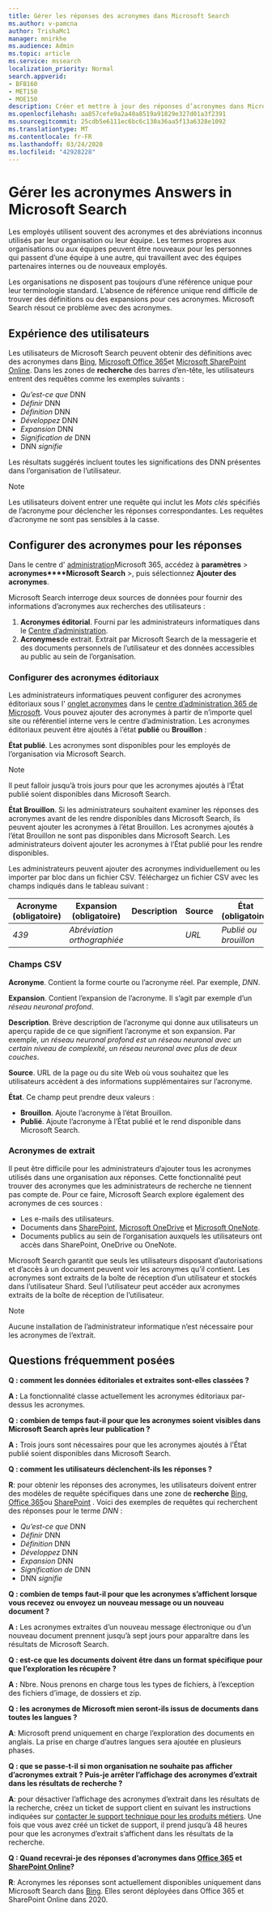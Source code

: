 ```yaml
---
title: Gérer les réponses des acronymes dans Microsoft Search
ms.author: v-pamcna
author: TrishaMc1
manager: mnirkhe
ms.audience: Admin
ms.topic: article
ms.service: mssearch
localization_priority: Normal
search.appverid:
- BFB160
- MET150
- MOE150
description: Créer et mettre à jour des réponses d’acronymes dans Microsoft Search
ms.openlocfilehash: aa857cefe9a2a40a8519a91829e327d01a3f2391
ms.sourcegitcommit: 25cdb5e6111ec6bc6c130a36aa5f13a6328e1092
ms.translationtype: MT
ms.contentlocale: fr-FR
ms.lasthandoff: 03/24/2020
ms.locfileid: "42928228"
---
```

# <a name="manage-acronyms-answers-in-microsoft-search"></a>Gérer les acronymes Answers in Microsoft Search

Les employés utilisent souvent des acronymes et des abréviations inconnus utilisés par leur organisation ou leur équipe. Les termes propres aux organisations ou aux équipes peuvent être nouveaux pour les personnes qui passent d’une équipe à une autre, qui travaillent avec des équipes partenaires internes ou de nouveaux employés.

Les organisations ne disposent pas toujours d’une référence unique pour leur terminologie standard. L’absence de référence unique rend difficile de trouver des définitions ou des expansions pour ces acronymes. Microsoft Search résout ce problème avec des acronymes.

## <a name="what-users-experience"></a>Expérience des utilisateurs
Les utilisateurs de Microsoft Search peuvent obtenir des définitions avec des acronymes dans [Bing](https://Bing.com), [Microsoft Office 365](https://Office.com)et [Microsoft SharePoint Online](https://products.office.com/sharepoint/collaboration). Dans les zones de **recherche** des barres d’en-tête, les utilisateurs entrent des requêtes comme les exemples suivants :

- *Qu’est-ce que* DNN
- *Définir* DNN
- *Définition* DNN
- *Développez* DNN
- *Expansion* DNN
- *Signification de* DNN
- DNN *signifie*

Les résultats suggérés incluent toutes les significations des DNN présentes dans l’organisation de l’utilisateur.

> [!NOTE]
> Les utilisateurs doivent entrer une requête qui inclut les *Mots clés* spécifiés de l’acronyme pour déclencher les réponses correspondantes. Les requêtes d’acronyme ne sont pas sensibles à la casse. 

## <a name="set-up-acronyms-answers"></a>Configurer des acronymes pour les réponses
Dans le centre d' [administration](https://admin.microsoft.com)Microsoft 365, accédez à **paramètres** > **acronymes****Microsoft Search** >, puis sélectionnez **Ajouter des acronymes**. 

Microsoft Search interroge deux sources de données pour fournir des informations d’acronymes aux recherches des utilisateurs :

1.  **Acronymes éditorial**. Fourni par les administrateurs informatiques dans le [Centre d’administration](https://admin.microsoft.com).
2.  **Acronymes**de extrait. Extrait par Microsoft Search de la messagerie et des documents personnels de l’utilisateur et des données accessibles au public au sein de l’organisation.

### <a name="set-up-editorial-acronyms"></a>Configurer des acronymes éditoriaux
Les administrateurs informatiques peuvent configurer des acronymes éditoriaux sous l' [onglet acronymes](https://admin.microsoft.com/Adminportal/Home#/MicrosoftSearch) dans le [centre d’administration 365 de Microsoft]( https://admin.microsoft.com). Vous pouvez ajouter des acronymes à partir de n’importe quel site ou référentiel interne vers le centre d’administration. Les acronymes éditoriaux peuvent être ajoutés à l’état **publié** ou **Brouillon** :

**État publié**. Les acronymes sont disponibles pour les employés de l’organisation via Microsoft Search.

> [!NOTE]
> Il peut falloir jusqu’à trois jours pour que les acronymes ajoutés à l’État publié soient disponibles dans Microsoft Search.

**État Brouillon**. Si les administrateurs souhaitent examiner les réponses des acronymes avant de les rendre disponibles dans Microsoft Search, ils peuvent ajouter les acronymes à l’état Brouillon. Les acronymes ajoutés à l’état Brouillon ne sont pas disponibles dans Microsoft Search. Les administrateurs doivent ajouter les acronymes à l’État publié pour les rendre disponibles.

Les administrateurs peuvent ajouter des acronymes individuellement ou les importer par bloc dans un fichier CSV. Téléchargez un fichier CSV avec les champs indiqués dans le tableau suivant :

| Acronyme (obligatoire) | Expansion (obligatoire) | Description  | Source | État (obligatoire) |
| --------- | --------- | ---------- | --------- |--------- |
| *439* | *Abréviation orthographiée* |  | *URL* | *Publié ou brouillon* |

### <a name="csv-fields"></a>Champs CSV
**Acronyme**. Contient la forme courte ou l’acronyme réel. Par exemple, *DNN*.

**Expansion**. Contient l’expansion de l’acronyme. Il s’agit par exemple d’un *réseau neuronal profond*.

**Description**. Brève description de l’acronyme qui donne aux utilisateurs un aperçu rapide de ce que signifient l’acronyme et son expansion. Par exemple, *un réseau neuronal profond est un réseau neuronal avec un certain niveau de complexité, un réseau neuronal avec plus de deux couches*.

**Source**. URL de la page ou du site Web où vous souhaitez que les utilisateurs accèdent à des informations supplémentaires sur l’acronyme.

**État**. Ce champ peut prendre deux valeurs :

- **Brouillon**. Ajoute l’acronyme à l’état Brouillon.
- **Publié**. Ajoute l’acronyme à l’État publié et le rend disponible dans Microsoft Search.

### <a name="mined-acronyms"></a>Acronymes de extrait
Il peut être difficile pour les administrateurs d’ajouter tous les acronymes utilisés dans une organisation aux réponses. Cette fonctionnalité peut trouver des acronymes que les administrateurs de recherche ne tiennent pas compte de. Pour ce faire, Microsoft Search explore également des acronymes de ces sources :

- Les e-mails des utilisateurs.
- Documents dans [SharePoint](https://products.office.com/sharepoint/collaboration), [Microsoft OneDrive]( https://onedrive.live.com/about/) et [Microsoft OneNote](http://www.onenote.com/).
- Documents publics au sein de l’organisation auxquels les utilisateurs ont accès dans SharePoint, OneDrive ou OneNote.

Microsoft Search garantit que seuls les utilisateurs disposant d’autorisations et d’accès à un document peuvent voir les acronymes qu’il contient. Les acronymes sont extraits de la boîte de réception d’un utilisateur et stockés dans l’utilisateur Shard. Seul l’utilisateur peut accéder aux acronymes extraits de la boîte de réception de l’utilisateur.

> [!NOTE]
> Aucune installation de l’administrateur informatique n’est nécessaire pour les acronymes de l’extrait.

## <a name="frequently-asked-questions"></a>Questions fréquemment posées
**Q : comment les données éditoriales et extraites sont-elles classées ?**

**A :** La fonctionnalité classe actuellement les acronymes éditoriaux par-dessus les acronymes.

**Q : combien de temps faut-il pour que les acronymes soient visibles dans Microsoft Search après leur publication ?**

**A :**  Trois jours sont nécessaires pour que les acronymes ajoutés à l’État publié soient disponibles dans Microsoft Search. 

**Q : comment les utilisateurs déclenchent-ils les réponses ?**

**R**: pour obtenir les réponses des acronymes, les utilisateurs doivent entrer des modèles de requête spécifiques dans une zone de **recherche** [Bing](https://bing.com), [Office 365](https://Office.com)ou [SharePoint](https://products.office.com/sharepoint/collaboration) . Voici des exemples de requêtes qui recherchent des réponses pour le terme *DNN* :

- *Qu’est-ce que* DNN
- *Définir* DNN
- *Définition* DNN
- *Développez* DNN
- *Expansion* DNN
- *Signification de* DNN
- DNN *signifie*

**Q : combien de temps faut-il pour que les acronymes s’affichent lorsque vous recevez ou envoyez un nouveau message ou un nouveau document ?**

**A :** Les acronymes extraites d’un nouveau message électronique ou d’un nouveau document prennent jusqu’à sept jours pour apparaître dans les résultats de Microsoft Search.

**Q : est-ce que les documents doivent être dans un format spécifique pour que l’exploration les récupère ?**

**A :** Nbre. Nous prenons en charge tous les types de fichiers, à l’exception des fichiers d’image, de dossiers et zip.

**Q : les acronymes de Microsoft mien seront-ils issus de documents dans toutes les langues ?**

**A**: Microsoft prend uniquement en charge l’exploration des documents en anglais. La prise en charge d’autres langues sera ajoutée en plusieurs phases.

**Q : que se passe-t-il si mon organisation ne souhaite pas afficher d’acronymes extrait ? Puis-je arrêter l’affichage des acronymes d’extrait dans les résultats de recherche ?**

**A**: pour désactiver l’affichage des acronymes d’extrait dans les résultats de la recherche, créez un ticket de support client en suivant les instructions indiquées sur [contacter le support technique pour les produits métiers](https://docs.microsoft.com/office365/admin/contact-support-for-business-products?redirectSourcePath=%252fen-us%252farticle%252fContact-Office-365-for-business-support-32a17ca7-6fa0-4870-8a8d-e25ba4ccfd4b&view=o365-worldwide&tabs=online#BKMK_call_support).
Une fois que vous avez créé un ticket de support, il prend jusqu’à 48 heures pour que les acronymes d’extrait s’affichent dans les résultats de la recherche. 

**Q : Quand recevrai-je des réponses d’acronymes dans [Office 365](https://Office.com) et [SharePoint Online](https://products.office.com/sharepoint/collaboration)?**

**R**: Acronymes les réponses sont actuellement disponibles uniquement dans Microsoft Search dans [Bing](https://bing.com). Elles seront déployées dans Office 365 et SharePoint Online dans 2020.
